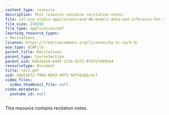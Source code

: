 ```yaml
---
content_type: resource
description: This resource contains recitation notes.
file: /ol-ocw-studio-app/courses/esd-86-models-data-and-inference-for-socio-technical-systems-spring-2007/dde52bf2f00d89d349f39df561bbc4c7_rec2.pdf
file_size: 218393
file_type: application/pdf
learning_resource_types:
- Recitations
license: https://creativecommons.org/licenses/by-nc-sa/4.0/
ocw_type: OCWFile
parent_title: Recitations
parent_type: CourseSection
parent_uid: bdb3a418-64df-1234-9372-0fbfe7d99544
resourcetype: Document
title: rec2.pdf
uid: dde52bf2-f00d-89d3-49f3-9df561bbc4c7
video_files:
  video_thumbnail_file: null
video_metadata:
  youtube_id: null
---
```

This resource contains recitation notes.